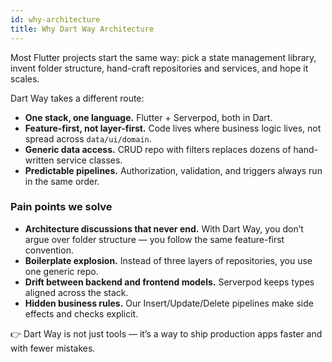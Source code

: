 ```yaml
---
id: why-architecture
title: Why Dart Way Architecture
---
```


Most Flutter projects start the same way: pick a state management library, invent folder structure, hand-craft repositories and services, and hope it scales.

Dart Way takes a different route:

- **One stack, one language.** Flutter + Serverpod, both in Dart.
- **Feature-first, not layer-first.** Code lives where business logic lives, not spread across `data/ui/domain`.
- **Generic data access.** CRUD repo with filters replaces dozens of hand-written service classes.
- **Predictable pipelines.** Authorization, validation, and triggers always run in the same order.

### Pain points we solve

- **Architecture discussions that never end.** With Dart Way, you don’t argue over folder structure — you follow the same feature-first convention.
- **Boilerplate explosion.** Instead of three layers of repositories, you use one generic repo.
- **Drift between backend and frontend models.** Serverpod keeps types aligned across the stack.
- **Hidden business rules.** Our Insert/Update/Delete pipelines make side effects and checks explicit.

👉 Dart Way is not just tools — it’s a way to ship production apps faster and with fewer mistakes.
